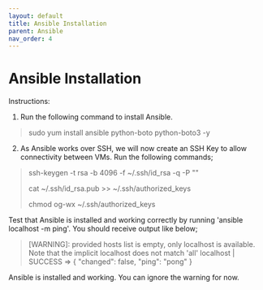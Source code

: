 ```yaml
---
layout: default
title: Ansible Installation
parent: Ansible
nav_order: 4
---
```


# Ansible Installation

Instructions:
1. Run the following command to install Ansible.

> sudo yum install ansible python-boto python-boto3 -y

2. As Ansible works over SSH, we will now create an SSH Key to allow connectivity between VMs.  Run the following commands;

> ssh-keygen -t rsa -b 4096 -f ~/.ssh/id_rsa -q -P ""
>
> cat ~/.ssh/id_rsa.pub >> ~/.ssh/authorized_keys
>
> chmod og-wx ~/.ssh/authorized_keys

Test that Ansible is installed and working correctly by running 'ansible localhost -m ping'.  You should receive output like below;

> [WARNING]: provided hosts list is empty, only localhost is available. Note that the implicit localhost does not match 'all'
> localhost | SUCCESS => {
>     "changed": false,
>     "ping": "pong"
> }

Ansible is installed and working.  You can ignore the warning for now.